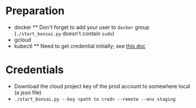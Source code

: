 # Preparation
* docker
** Don't forget to add your user to `docker` group (`./start_bonsai.py` doesn't contain `sudo`)
* gcloud
* kubectl
** Need to get credential initially; see [this doc](https://cloud.google.com/sdk/gcloud/reference/container/clusters/get-credentials)

# Credentials
* Download the cloud project key of the prod account to somewhere local (a json file)
* `./start_bonsai.py --key <path to cred> --remote --env staging`
